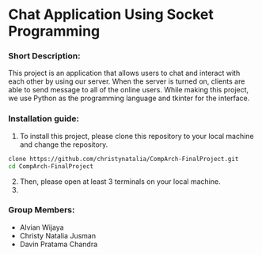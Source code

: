 # Chat Application Using Socket Programming 

### Short Description: 
This project is an application that allows users to chat and interact with each other by using our server. When the server is turned on, clients are able to send message to all of the online users. While making this project, we use Python as the programming language and tkinter for the interface.

### Installation guide: 
1. To install this project, please clone this repository to your local machine and change the repository.
```bash 
clone https://github.com/christynatalia/CompArch-FinalProject.git
cd CompArch-FinalProject
```
2. Then, please open at least 3 terminals on your local machine.
3. 

### Group Members:
- Alvian Wijaya
- Christy Natalia Jusman
- Davin Pratama Chandra
